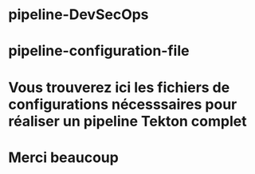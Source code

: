 # pipeline-DevSecOps
# pipeline-configuration-file
# Vous trouverez ici les fichiers de configurations nécesssaires pour réaliser un pipeline Tekton complet
# Merci beaucoup
